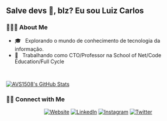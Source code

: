 <h2> Salve devs 👋, blz? Eu sou Luiz Carlos</h2>

<h3> 👨🏻‍💻 About Me </h3>

- 🎓 &nbsp; Explorando o mundo de conhecimento de tecnologia da informação.
- 💼 &nbsp; Trabalhando como CTO/Professor na School of Net/Code Education/Full Cycle

<br/>

[![AVS1508's GitHub Stats](https://github-readme-stats.vercel.app/api?username=argentinaluiz&show_icons=true)](https://github.com/argentinaluiz)

<h3> 🤝🏻 Connect with Me </h3>

<p align="center">
<a href="https://about.me/carlosluiz"><img alt="Website" src="https://img.shields.io/badge/Website-https://about.me/carlosluiz-blue?style=flat-square&logo=google-chrome"></a>
<a href="https://www.linkedin.com/in/argentinaluiz/"><img alt="LinkedIn" src="https://img.shields.io/badge/LinkedIn-argentinaluiz-blue?style=flat-square&logo=linkedin"></a>
<a href="https://www.instagram.com/argentinaluiz/"><img alt="Instagram" src="https://img.shields.io/badge/Instagram-argentinaluiz-blue?style=flat-square&logo=instagram"></a>
  <a href="https://www.twitter.com/argentinaluiz/"><img alt="Twitter" src="https://img.shields.io/badge/Twitter-argentinaluiz-blue?style=flat-square&logo=instagram"></a>
</p>
